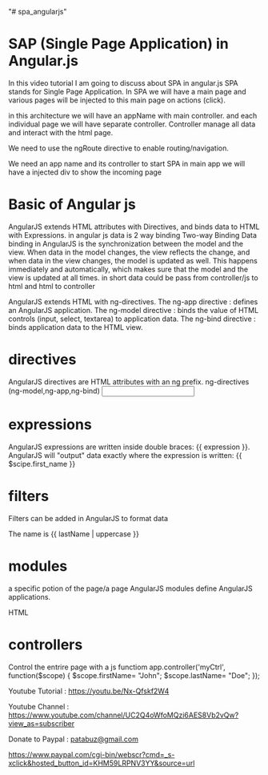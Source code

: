 "# spa_angularjs" 

SAP (Single Page Application) in Angular.js
=============================================

In this video tutorial I am going to discuss about SPA in angular.js
SPA stands for Single Page Application.
In SPA we will have a main page and 
various pages will be injected to this main page on actions (click).

in this architecture we will have an appName with  main controller.
and each individual page we will have separate controller.
Controller manage all data and interact with the html page.

We need to use the ngRoute directive to enable routing/navigation.

We need an app name and its controller to start SPA
in main app we will have a injected div to show the incoming page 



Basic of Angular js
====================
AngularJS extends HTML attributes with Directives, and binds data to HTML with Expressions.
in angular js data is 2 way binding
Two-way Binding
Data binding in AngularJS is the synchronization between the model and the view.
When data in the model changes, the view reflects the change, and when data in the view changes, 
the model is updated as well. This happens immediately and automatically,
which makes sure that the model and the view is updated at all times.
in short data could be pass from controller/js to html and 
html to controller

AngularJS extends HTML with ng-directives.
The ng-app directive : defines an AngularJS application.
The ng-model directive :  binds the value of HTML controls (input, select, textarea) to application data.
The ng-bind directive :  binds application data to the HTML view.

directives 
============================   
AngularJS directives are HTML attributes with an ng prefix.
ng-directives (ng-model,ng-app,ng-bind) <input type="text" ng-model="first_name"> 

expressions    
============================
AngularJS expressions are written inside double braces: {{ expression }}.
AngularJS will "output" data exactly where the expression is written:
{{ $scipe.first_name }}

filters     
============================    
Filters can be added in AngularJS to format data
<div ng-app="myApp" ng-controller="personCtrl">
<p>The name is {{ lastName | uppercase }}</p>
</div>

modules       
==============================   
a specific potion of the page/a page
AngularJS modules define AngularJS applications.
<div ng-app="myApp" ng-controller="myCtrl">
    HTML
</div>

controllers 
============================   
Control the entrire page with a js functiom
app.controller('myCtrl', function($scope) {
  $scope.firstName= "John";
  $scope.lastName= "Doe";
});

Youtube Tutorial : https://youtu.be/Nx-Qfskf2W4

Youtube Channel : https://www.youtube.com/channel/UC2Q4oWfoMQzi6AES8Vb2vQw?view_as=subscriber

Donate to Paypal : patabuz@gmail.com

https://www.paypal.com/cgi-bin/webscr?cmd=_s-xclick&hosted_button_id=KHM59LRPNV3YY&source=url
